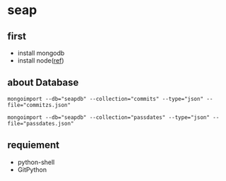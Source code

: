 # seap
## first 
- install mongodb
- install node([ref](https://qiita.com/kyosuke5_20/items/c5f68fc9d89b84c0df09))

## about Database
`mongoimport --db="seapdb" --collection="commits" --type="json" --file="commitzs.json"`

`mongoimport --db="seapdb" --collection="passdates" --type="json" --file="passdates.json"`
## requiement
- python-shell
- GitPython
